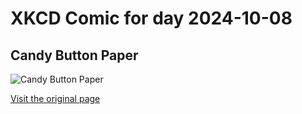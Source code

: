 
# XKCD Comic for day 2024-10-08

## Candy Button Paper

![Candy Button Paper](https://imgs.xkcd.com/comics/candy_button_paper.png "Nonrewritable tape?")

[Visit the original page](https://xkcd.com/205/)
